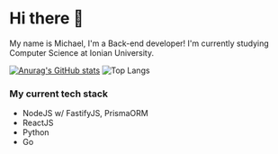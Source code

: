 # Hi there 👋

My name is Michael, I'm a Back-end developer! I'm currently studying Computer Science at Ionian University.

[![Anurag's GitHub stats](https://github-readme-stats.vercel.app/api?username=maikkundev&theme=transparent)](https://github.com/anuraghazra/github-readme-stats) 
![Top Langs](https://github-readme-stats.vercel.app/api/top-langs/?username=maikkundev&hide_progress=true&theme=transparent)

### My current tech stack
- NodeJS w/ FastifyJS, PrismaORM
- ReactJS
- Python
- Go
